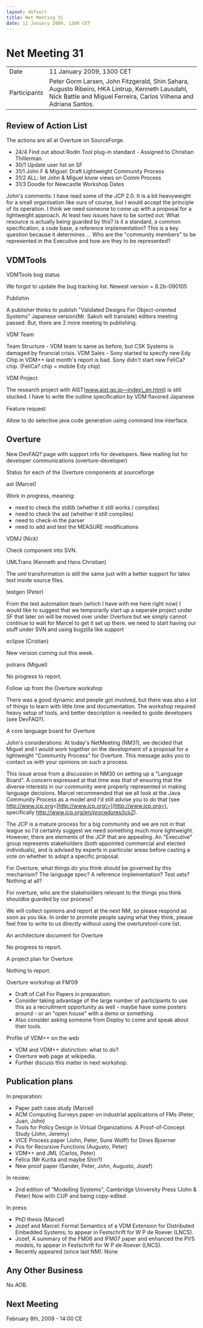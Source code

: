 ```yaml
---
layout: default
title: Net Meeting 31
date: 11 January 2009, 1300 CET
---
```


<script src="http://code.jquery.com/jquery-1.11.1.min.js">
</script>
<script src="/javascripts/edit.js"></script>
<script>setEditButonNm();</script>

# Net Meeting 31

|||
|---|---|
| Date | 11 January 2009, 1300 CET |
| Participants | Peter Gorm Larsen, John Fitzgerald, Shin Sahara, Augusto Ribeiro, HKA Lintrup, Kenneth Lausdahl, Nick Battle and Miguel Ferreira, Carlos Vilhena and Adriana Santos. |

Review of Action List
---------------------

The actions are all at Overture on SourceForge.

-   24/4 Find out about Rodin Tool plug-in standard - Assigned to
    Christian Thillerman.
-   30/1 Update user list on SF
-   31/1 John F & Miguel: Draft Lightweight Community Process
-   31/2 ALL: let John & Miguel know views on Comm Process
-   31/3 Doodle for Newcastle Workshop Dates

John's comments: I have read some of the JCP 2.0. It is a bit
heavyweight for a small organisation like ours of course, but I would
accept the principle of its operation. I think we need someone to come
up with a proposal for a lightweight approach. At least two issues have
to be sorted out: What resource is actually being guarded by this? Is it
a standard, a common specification, a code base, a reference
implementation? This is a key question because it determines … Who are
the "community members" to be represented in the Executive and how are
they to be represented?

VDMTools
--------

VDMTools bug status

We forgot to update the bug tracking list. Newest version = 8.2b-090105

Publishin

A publisher thinks to publish "Validated Designs For Object-oriented
Systems" Japanese version(Mr. Sakoh will translate) editors meeting
passed. But, there are 2 more meeting to publishing.

VDM Team

Team Structure - VDM team is same as before, but CSK Systems is damaged
by ﬁnancial crisis. VDM Sales - Sony started to specify new Edy Chip in
VDM++ last month's report is bad. Sony didn't start new FeliCa? chip.
(FeliCa? chip = mobile Edy chip)

VDM Project

The research project with AIST(www.aist.go.jp—index\_en.html) is still
stucked. I have to write the outline speciﬁcation by VDM ﬂavored
Japanese

Feature request

Allow to do selective java code generation using command line interface.

Overture
--------

New DevFAQ? page with support info for developers. New mailing list for
developer communications (overture-developer)

Status for each of the Overture components at sourceforge

ast (Marcel)

Work in progress, meaning:

-   need to check the stdlib (whether it still works / compiles)
-   need to check the ast (whether it still compiles)
-   need to check-in the parser
-   need to add and test the MEASURE modifications

VDMJ (Nick)

Check component into SVN.

UMLTrans (Kenneth and Hans Christian)

The uml transformation is still the same just with a better support for
latex text inside source files.

testgen (Peter)

From the test automation team (which I have with me here right now) I
would like to suggest that we temporarily start up a seperate project
under SF that later on will be moved over under Overture but we simply
cannot continue to wait for Marcel to get it set up there. we need to
start having our stuff under SVN and using bugzilla like support

eclipse (Cristian)

New version coming out this week.

potrans (Miguel)

No progress to report.

Follow up from the Overture workshop

There was a good dynamic and people got involved, but there was also a
lot of things to learn with little time and documentation. The workshop
required heavy setup of tools, and better description is needed to guide
developers (see DevFAQ?).

A core language board for Overture

John's considerations: At today's NetMeeting (NM31), we decided that
Miguel and I would work together on the development of a proposal for a
lightweight "Community Process" for Overture. This message asks you to
contact us with your opinions on such a process.

This issue arose from a discussion in NM30 on setting up a "Language
Board". A concern expressed at that time was that of ensuring that the
diverse interests in our community were properly represented in making
language decisions. Marcel recommended that we all look at the Java
Community Process as a model and I'd still advise you to do that (see
<http://www.jcp.org>\<[http://www.jcp.org\>](http://www.jcp.org>),
specifically <http://www.jcp.org/en/procedures/jcp2>).

The JCP is a mature process for a big community and we are not in that
league so I'd certainly suggest we need something much more lightweight.
However, there are elements of the JCP that are appealing. An
"Executive" group represents stakeholders (both appointed commercial and
elected individuals), and is advised by experts in particular areas
before casting a vote on whether to adopt a specific proposal.

For Overture, what things do you think should be governed by this
mechanism? The language spec? A reference implementation? Test sets?
Nothing at all?

For overture, who are the stakeholders relevant to the things you think
shouldbe guarded by our process?

We will collect opinions and report at the next NM, so please respond as
soon as you like. In order to promote people saying what they think,
please feel free to write to us directly without using the
overturetool-core list.

An architecture document for Overture

No progress to report.

A project plan for Overture

Nothing to report.

Overture workshop at FM’09

-   Draft of Call For Papers in preparation.
-   Consider taking advantage of the large number of participants to use
    this as a recruitment opportunity as well - maybe have some posters
    around - or an "open house" with a demo or something.
-   Also consider asking someone from Deploy to come and speak about
    their tools.

Profile of VDM++ on the web

-   VDM and VDM++ distinction: what to do?
-   Overture web page at wikipedia.
-   Further discuss this matter in next workshop.

Publication plans
-----------------

In preparation:

-   Paper path case study (Marcel)
-   ACM Computing Surveys paper on industrial applications of FMs
    (Peter, Juan, John)
-   Tools for Policy Design in Virtual Organizations: A Proof-of-Concept
    Study (John, Jeremy)
-   VICE Process paper (John, Peter, Sune Wolff) for Dines Bjoerner
-   Pos for Recursive Functions (Augusto, Peter)
-   VDM++ and JML (Carlos, Peter)
-   Felica (Mr Kurita and maybe Shin?)
-   New proof paper (Sander, Peter, John, Augusto, Jozef)

In review:

-   2nd edition of "Modelling Systems", Cambridge University Press (John
    & Peter) Now with CUP and being copy-edited

In press:

-   PhD thesis (Marcel)
-   Jozef and Marcel: Formal Semantics of a VDM Extension for
    Distributed Embedded Systems; to appear in Festschrift for W P de
    Roever (LNCS).
-   Jozef, A summary of the FM06 and IFM07 paper and enhanced the PVS
    models, to appear in Festschrift for W P de Roever (LNCS).
-   Recently appeared (since last NM): None

Any Other Business
------------------

No AOB.

Next Meeting
------------

February 8th, 2009 - 14:00 CE

   <div id="edit_page_div"></div>